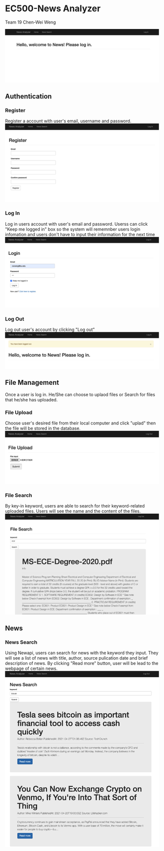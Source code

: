 # EC500-News Analyzer
Team 19
Chen-Wei Weng

![registert](https://github.com/oomintrixx/EC500-Final/blob/main/misc/%E6%88%AA%E5%9C%96%202021-05-04%20%E4%B8%8B%E5%8D%882.50.49.png)
## Authentication

### Register
Register a account with user's email, username and password.
![registert](https://github.com/oomintrixx/EC500-Final/blob/main/misc/%E6%88%AA%E5%9C%96%202021-05-04%20%E4%B8%8B%E5%8D%882.51.13.png)
### Log In
Log in users account with user's email and password.
Userss can click "Keep me logged in" box so the system will rememnber users login infomation and users don't have to input their information for the next time
![Log in](https://github.com/oomintrixx/EC500-Final/blob/main/misc/%E6%88%AA%E5%9C%96%202021-05-04%20%E4%B8%8B%E5%8D%882.51.05.png)
### Log Out
Log out user's account by clicking "Log out"
![Log out](https://github.com/oomintrixx/EC500-Final/blob/main/misc/%E6%88%AA%E5%9C%96%202021-05-04%20%E4%B8%8B%E5%8D%882.59.26.png)

## File Management
Once a user is log in. He/She can choose to uplaod files or Search for files that he/she has uploaded.

### File Upload
Choose user's desired file from their local computer and click "uplad" then the file will be stored in the database.
![File Upload](https://github.com/oomintrixx/EC500-Final/blob/main/misc/%E6%88%AA%E5%9C%96%202021-05-04%20%E4%B8%8B%E5%8D%882.51.26.png)
### File Search
By key-in keyword, users are able to search for their keyword-related uploaded files. Users will see the name and the content of the files.
![File Search](https://github.com/oomintrixx/EC500-Final/blob/main/misc/%E6%88%AA%E5%9C%96%202021-05-04%20%E4%B8%8B%E5%8D%882.51.44.png)

## News
### News Search
Using Newapi, users can search for news with the keyword they input. They will see a list of news with title, author, source pulication date and brief description of news. By clicking "Read more" button, user will be lead to the webpage of certain news.
![News Search](https://github.com/oomintrixx/EC500-Final/blob/main/misc/%E6%88%AA%E5%9C%96%202021-05-04%20%E4%B8%8B%E5%8D%882.52.14.png)
